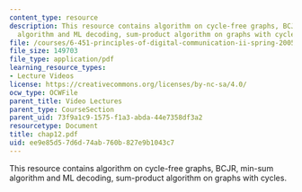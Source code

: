 ```yaml
---
content_type: resource
description: This resource contains algorithm on cycle-free graphs, BCJR, min-sum
  algorithm and ML decoding, sum-product algorithm on graphs with cycles.
file: /courses/6-451-principles-of-digital-communication-ii-spring-2005/ee9e85d57d6d74ab760b827e9b1043c7_chap12.pdf
file_size: 149703
file_type: application/pdf
learning_resource_types:
- Lecture Videos
license: https://creativecommons.org/licenses/by-nc-sa/4.0/
ocw_type: OCWFile
parent_title: Video Lectures
parent_type: CourseSection
parent_uid: 73f9a1c9-1575-f1a3-abda-44e7358df3a2
resourcetype: Document
title: chap12.pdf
uid: ee9e85d5-7d6d-74ab-760b-827e9b1043c7
---
```

This resource contains algorithm on cycle-free graphs, BCJR, min-sum algorithm and ML decoding, sum-product algorithm on graphs with cycles.